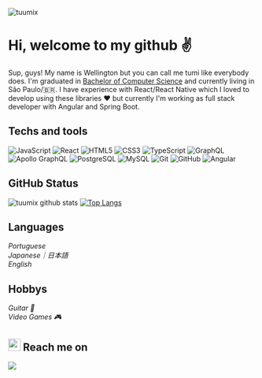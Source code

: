 <p align="left"><img src="https://komarev.com/ghpvc/?username=tuumix" alt="tuumix" /></p>

# Hi, welcome to my github :v:	
 
 Sup, guys! My name is Wellington but you can call me tumi like everybody does. I'm graduated in [Bachelor of Computer Science](https://www.unoeste.br/graduacao/ciencia-computacao) and currently living in São Paulo/:brazil:. 
 I have experience with React/React Native which I loved to develop using these libraries :heart: but currently I'm working as full stack developer with Angular and Spring Boot. 
 
## Techs and tools
![JavaScript](https://img.shields.io/badge/-JavaScript-black?style=flat-square&logo=javascript)
![React](https://img.shields.io/badge/-React-black?style=flat-square&logo=react)
![HTML5](https://img.shields.io/badge/-HTML5-E34F26?style=flat-square&logo=html5&logoColor=white)
![CSS3](https://img.shields.io/badge/-CSS3-1572B6?style=flat-square&logo=css3)
![TypeScript](https://img.shields.io/badge/-TypeScript-007ACC?style=flat-square&logo=typescript)
![GraphQL](https://img.shields.io/badge/-GraphQL-E10098?style=flat-square&logo=graphql)
![Apollo GraphQL](https://img.shields.io/badge/-Apollo%20GraphQL-311C87?style=flat-square&logo=apollo-graphql)
![PostgreSQL](https://img.shields.io/badge/-PostgreSQL-336791?style=flat-square&logo=postgresql)
![MySQL](https://img.shields.io/badge/-MySQL-black?style=flat-square&logo=mysql)
![Git](https://img.shields.io/badge/-Git-black?style=flat-square&logo=git)
![GitHub](https://img.shields.io/badge/-GitHub-181717?style=flat-square&logo=github)
![Angular](https://img.shields.io/badge/-Angular-181717?style=flat-square&logo=angular)

## GitHub Status
 ![tuumix github stats](https://github-readme-stats.vercel.app/api?username=tuumix&show_icons=true&theme=nightowl)
 [![Top Langs](https://github-readme-stats.vercel.app/api/top-langs/?username=Tuumix&layout=compact&theme=nightowl)](https://github.com/Tuumix/github-readme-stats)

## Languages
 <i>Portuguese</i> </br>
 <i>Japanese｜日本語</i> </br>
 <i>English</i> </br>
 
## Hobbys
 <i>Guitar 🎸</i> </br>
 <i>Video Games 🎮</i> </br>
 
## <img height="25" src="https://media.tenor.com/images/40e2ee288bacb782ecb04170b65b21f7/tenor.gif"/> Reach me on
[<img src="https://img.shields.io/badge/linkedin-%230077B5.svg?&style=for-the-badge&logo=linkedin&logoColor=white" />](https://www.linkedin.com/in/wellington-takano/)
